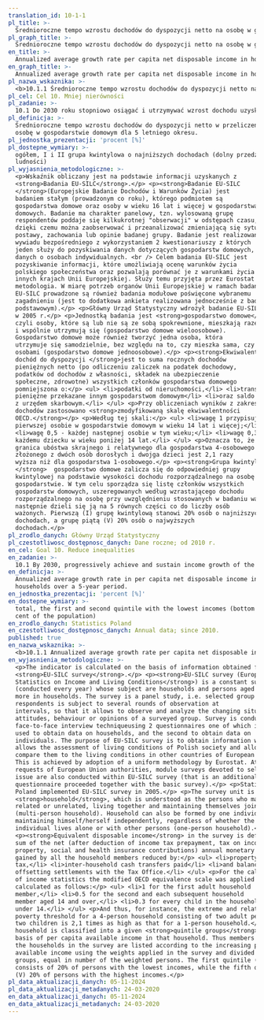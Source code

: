 ```yaml
---
translation_id: 10-1-1
pl_title: >-
  Średnioroczne tempo wzrostu dochodów do dyspozycji netto na osobę w gospodarstwie domowym
pl_graph_title: >-
  Średnioroczne tempo wzrostu dochodów do dyspozycji netto na osobę w gospodarstwie domowym
en_title: >-
  Annualized average growth rate per capita net disposable income in households
en_graph_title: >-
  Annualized average growth rate per capita net disposable income in households
pl_nazwa_wskaznika: >-
  <b>10.1.1 Średnioroczne tempo wzrostu dochodów do dyspozycji netto na osobę w gospodarstwie domowym</b>
pl_cel: Cel 10. Mniej nierówności
pl_zadanie: >-
  10.1 Do 2030 roku stopniowo osiągać i utrzymywać wzrost dochodu uzyskiwanego przez najbiedniejsze 40% populacji na poziomie wyższym niż średnia krajowa
pl_definicja: >-
  Średnioroczne tempo wzrostu dochodów do dyspozycji netto w przeliczeniu na 1
  osobę w gospodarstwie domowym dla 5 letniego okresu.
pl_jednostka_prezentacji: 'procent [%]'
pl_dostepne_wymiary: >-
  ogółem, I i II grupa kwintylowa o najniższych dochodach (dolny przedział 40%
  ludności)
pl_wyjasnienia_metodologiczne: >-
  <p>Wskaźnik obliczany jest na podstawie informacji uzyskanych z
  <strong>Badania EU-SILC</strong>.</p> <p><strong>Badanie EU-SILC
  </strong>(Europejskie Badanie Dochodów i Warunków Życia) jest
  badaniem stałym (prowadzonym co roku), którego podmiotem są
  gospodarstwa domowe oraz osoby w wieku 16 lat i więcej w gospodarstwach
  domowych. Badanie ma charakter panelowy, tzn. wylosowaną grupę
  respondentów poddaje się kilkukrotnej "obserwacji" w odstępach czasu,
  dzięki czemu można zaobserwować i przeanalizować zmieniającą się sytuację,
  postawy, zachowania lub opinie badanej grupy. Badanie jest realizowane metodą
  wywiadu bezpośredniego z wykorzystaniem 2 kwestionariuszy z których
  jeden służy do pozyskiwania danych dotyczących gospodarstw domowych, a drugi
  danych o osobach indywidualnych. <br /> Celem badania EU-SILC jest
  pozyskiwanie informacji, które umożliwiają ocenę warunków życia
  polskiego społeczeństwa oraz pozwalają porównać je z warunkami życia w
  innych krajach Unii Europejskiej. Służy temu przyjęta przez Eurostat jednolita
  metodologia. W miarę potrzeb organów Unii Europejskiej w ramach badania
  EU-SILC prowadzone są również badania modułowe poświęcone wybranemu
  zagadnieniu (jest to dodatkowa ankieta realizowana jednocześnie z badaniem
  podstawowym).</p> <p>Główny Urząd Statystyczny wdrożył badanie EU-SILC
  w 2005 r.</p> <p>Jednostką badania jest <strong>gospodarstwo domowe</strong>,
  czyli osoby, które są lub nie są ze sobą spokrewnione, mieszkają razem
  i wspólnie utrzymują się (gospodarstwo domowe wieloosobowe).
  Gospodarstwo domowe może również tworzyć jedna osoba, która
  utrzymuje się samodzielnie, bez względu na to, czy mieszka sama, czy z innymi
  osobami (gospodarstwo domowe jednoosobowe).</p> <p><strong>Ekwiwalentny
  dochód do dyspozycji </strong>jest to suma rocznych dochodów
  pieniężnych netto (po odliczeniu zaliczek na podatek dochodowy,
  podatków od dochodów z własności, składek na ubezpieczenie
  społeczne, zdrowotne) wszystkich członków gospodarstwa domowego
  pomniejszona o:</p> <ul> <li>podatki od nieruchomości,</li> <li>transfery
  pieniężne przekazane innym gospodarstwom domowym</li> <li>oraz saldo rozliczeń
  z urzędem skarbowym.</li> </ul> <p>Przy obliczeniach wyników z zakresu
  dochodów zastosowano <strong>zmodyfikowaną skalę ekwiwalentności
  OECD.</strong></p> <p>Według tej skali:</p> <ul> <li>wagę 1 przypisuje się
  pierwszej osobie w gospodarstwie domowym w wieku 14 lat i więcej;</li>
  <li>wagę 0,5 - każdej następnej osobie w tym wieku;</li> <li>wagę 0,3 -
  każdemu dziecku w wieku poniżej 14 lat.</li> </ul> <p>Oznacza to, że
  granica ubóstwa skrajnego i relatywnego dla gospodarstwa 4-osobowego
  złożonego z dwóch osób dorosłych i dwojga dzieci jest 2,1 razy
  wyższa niż dla gospodarstwa 1-osobowego.</p> <p><strong>Grupa kwintylowa
  </strong>  gospodarstwo domowe zalicza się do odpowiedniej grupy
  kwintylowej na podstawie wysokości dochodu rozporządzalnego na osobę w tym
  gospodarstwie. W tym celu sporządza się listę członków wszystkich
  gospodarstw domowych, uszeregowanych według wzrastającego dochodu
  rozporządzalnego na osobę przy uwzględnieniu stosowanych w badaniu wag, a
  następnie dzieli się ją na 5 równych części co do liczby osób
  ważonych. Pierwszą (I) grupę kwintylową stanowi 20% osób o najniższych
  dochodach, a grupę piątą (V) 20% osób o najwyższych
  dochodach.</p>
pl_zrodlo_danych: Główny Urząd Statystyczny
pl_czestotliwosc_dostępnosc_danych: Dane roczne; od 2010 r.
en_cel: Goal 10. Reduce inequalities
en_zadanie: >-
  10.1 By 2030, progressively achieve and sustain income growth of the bottom 40 per cent of the population at a rate higher than the national average
en_definicja: >-
  Annualized average growth rate in per capita net disposable income in
  households over a 5-year period.
en_jednostka_prezentacji: 'percent [%]'
en_dostepne_wymiary: >-
  total, the first and second quintile with the lowest incomes (bottom 40 per
  cent of the population)
en_zrodlo_danych: Statistics Poland
en_czestotliwosc_dostępnosc_danych: Annual data; since 2010.
published: true
en_nazwa_wskaznika: >-
  <b>10.1.1 Annualized average growth rate per capita net disposable income in households</b>
en_wyjasnienia_metodologiczne: >-
  <p>The indicator is calculated on the basis of information obtained from the
  <strong>EU-SILC survey</strong>.</p> <p><strong>EU-SILC survey (European Union
  Statistics on Income and Living Conditions</strong>) is a constant survey
  (conducted every year) whose subject are households and persons aged 16 and
  more in households. The survey is a panel study, i.e. selected group of
  respondents is subject to several rounds of observation at
  intervals, so that it allows to observe and analyze the changing situation,
  attitudes, behaviour or opinions of a surveyed group. Survey is conducted by
  face-to-face interview techniqueusing 2 questionnaires one of which is
  used to obtain data on households, and the second to obtain data on
  individuals. The purpose of EU-SILC survey is to obtain information which
  allows the assessment of living conditions of Polish society and allows to
  compare them to the living conditions in other countries of European Union.
  This is achieved by adoption of a uniform methodology by Eurostat. At current
  requests of European Union authorities, module surveys devoted to selected
  issue are also conducted within EU-SILC survey (that is an additional
  questionnaire proceeded together with the basic survey).</p> <p>Statistics
  Poland implemented EU-SILC survey in 2005.</p> <p>The survey unit is a
  <strong>household</strong>, which is understood as the persons who may be
  related or unrelated, living together and maintaining themselves jointly
  (multi-person household). Household can also be formed by one individual
  maintaining himself/herself independently, regardless of whether the
  individual lives alone or with other persons (one-person household).</p>
  <p><strong>Equivalent disposable income</strong> in the survey is defined as a
  sum of the net (after deduction of income tax prepayment, tax on income from
  property, social and health insurance contributions) annual monetary incomes
  gained by all the household members reduced by:</p> <ul> <li>property
  tax,</li> <li>inter-household cash transfers paid</li> <li>and balance of
  offsetting settlements with the Tax Office.</li> </ul> <p>For the calculation
  of income statistics the modified OECD equivalence scale was applied which is
  calculated as follows:</p> <ul> <li>1 for the first adult household
  member,</li> <li>0.5 for the second and each subsequent household
  member aged 14 and over,</li> <li>0.3 for every child in the household
  under 14.</li> </ul> <p>And thus, for instance, the extreme and relative
  poverty threshold for a 4-person household consisting of two adult persons and
  two children is 2,1 times as high as that for a 1-person household.</p> <p>A
  household is classified into a given <strong>quintile groups</strong> on the
  basis of per capita available income in that household. Thus members of all
  the households in the survey are listed according to the increasing per capita
  available income using the weights applied in the survey and divided into five
  groups, equal in number of the weighted persons. The first quintile (I)
  consists of 20% of persons with the lowest incomes, while the fifth quintile
  (V) 20% of persons with the highest incomes.</p>
pl_data_aktualizacji_danych: 05-11-2024
pl_data_aktualizacji_metadanych: 24-03-2020
en_data_aktualizacji_danych: 05-11-2024
en_data_aktualizacji_metadanych: 24-03-2020
---
```

